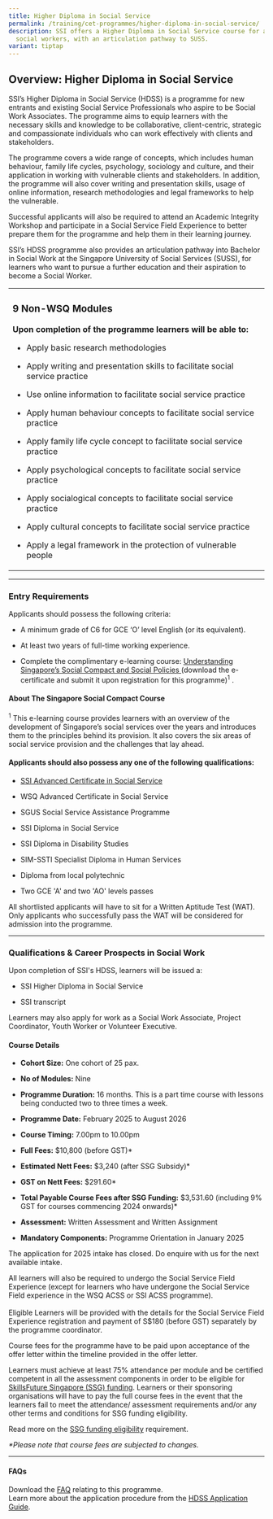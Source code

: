 ```yaml
---
title: Higher Diploma in Social Service
permalink: /training/cet-programmes/higher-diploma-in-social-service/
description: SSI offers a Higher Diploma in Social Service course for aspiring
  social workers, with an articulation pathway to SUSS.
variant: tiptap
---
```

<h2>Overview: Higher Diploma in Social Service</h2>
<p>SSI’s Higher Diploma in Social Service (HDSS) is a programme for new entrants
and existing Social Service Professionals who aspire to be Social Work
Associates. The programme aims to equip learners with the necessary skills
and knowledge to be collaborative, client-centric, strategic and compassionate
individuals who can work effectively with clients and stakeholders.</p>
<p>The programme covers a wide range of concepts, which includes human behaviour,
family life cycles, psychology, sociology and culture, and their application
in working with vulnerable clients and stakeholders. In addition, the programme
will also cover writing and presentation skills, usage of online information,
research methodologies and legal frameworks to help the vulnerable.</p>
<p>Successful applicants will also be required to attend an Academic Integrity
Workshop and participate in a Social Service Field Experience to better
prepare them for the programme and help them in their learning journey.</p>
<p>SSI’s HDSS programme also provides an articulation pathway into Bachelor
in Social Work at the Singapore University of Social Services (SUSS), for
learners who want to pursue a further education and their aspiration to
become a Social Worker.</p>
<p></p>
<table style="minWidth: 75px">
<colgroup>
<col>
<col>
<col>
</colgroup>
<tbody>
<tr>
<td rowspan="1" colspan="3">
<h3>9 Non-WSQ Modules</h3>
<p><strong>Upon completion of the programme learners will be able to:</strong>
</p>
<ul data-tight="true" class="tight">
<li>
<p>Apply basic research methodologies</p>
</li>
<li>
<p>Apply writing and presentation skills to facilitate social service practice</p>
</li>
<li>
<p>Use online information to facilitate social service practice</p>
</li>
<li>
<p>Apply human behaviour concepts to facilitate social service practice</p>
</li>
<li>
<p>Apply family life cycle concept to facilitate social service practice</p>
</li>
<li>
<p>Apply psychological concepts to facilitate social service practice</p>
</li>
<li>
<p>Apply socialogical concepts to facilitate social service practice</p>
</li>
<li>
<p>Apply cultural concepts to facilitate social service practice</p>
</li>
<li>
<p>Apply a legal framework in the protection of vulnerable people</p>
</li>
</ul>
</td>
</tr>
</tbody>
</table>
<hr>
<h3>Entry Requirements</h3>
<p>Applicants should possess the following criteria:</p>
<ul data-tight="true" class="tight">
<li>
<p>A minimum grade of C6 for GCE ‘O’ level English (or its equivalent).</p>
</li>
<li>
<p>At least two years of full-time working experience.</p>
</li>
<li>
<p>Complete the complimentary e-learning course: <a href="https://iltms.ssi.gov.sg/Registration/schedule?coursecode=SSI0162" rel="noopener nofollow" target="_blank">Understanding Singapore’s Social Compact and Social Policies </a>(download
the e-certificate and submit it upon registration for this programme)<sup>1</sup> .</p>
</li>
</ul>
<h4>About The Singapore Social Compact Course</h4>
<p><sup>1</sup> This e-learning course provides learners with an overview
of the development of Singapore’s social services over the years and introduces
them to the principles behind its provision. It also covers the six areas
of social service provision and the challenges that lay ahead.</p>
<h4>Applicants should also possess any one of the following qualifications:</h4>
<ul data-tight="true" class="tight">
<li>
<p><a href="https://www.ssi.gov.sg/training/cet-programmes/advanced-certificate-in-social-service/" rel="noopener noreferrer nofollow" target="_blank">SSI Advanced Certificate in Social Service</a>
</p>
</li>
<li>
<p>WSQ Advanced Certificate in Social Service</p>
</li>
<li>
<p>SGUS Social Service Assistance Programme</p>
</li>
<li>
<p>SSI Diploma in Social Service</p>
</li>
<li>
<p>SSI Diploma in Disability Studies</p>
</li>
<li>
<p>SIM-SSTI Specialist Diploma in Human Services</p>
</li>
<li>
<p>Diploma from local polytechnic</p>
</li>
<li>
<p>Two GCE 'A' and two 'AO' levels passes</p>
</li>
</ul>
<p>All shortlisted applicants will have to sit for a Written Aptitude Test
(WAT). Only applicants who successfully pass the WAT will be considered
for admission into the programme.</p>
<hr>
<h3>Qualifications &amp; Career Prospects in Social Work</h3>
<p>Upon completion of SSI's HDSS, learners will be issued a:</p>
<ul data-tight="true" class="tight">
<li>
<p>SSI Higher Diploma in Social Service</p>
</li>
<li>
<p>SSI transcript</p>
</li>
</ul>
<p>Learners may also apply for work as a Social Work Associate, Project Coordinator,
Youth Worker or Volunteer Executive.</p>
<h4>Course Details</h4>
<ul data-tight="true" class="tight">
<li>
<p><strong>Cohort Size:</strong> One cohort of 25 pax.</p>
</li>
<li>
<p><strong>No of Modules:</strong> Nine</p>
</li>
<li>
<p><strong>Programme Duration:</strong> 16 months. This is a part time course
with lessons being conducted two to three times a week.</p>
</li>
<li>
<p><strong>Programme Date:</strong> February 2025 to August 2026</p>
</li>
<li>
<p><strong>Course Timing:</strong> 7.00pm to 10.00pm</p>
</li>
<li>
<p><strong>Full Fees:</strong> $10,800 (before GST)*</p>
</li>
<li>
<p><strong>Estimated Nett Fees:</strong> $3,240 (after SSG Subsidy)*</p>
</li>
<li>
<p><strong>GST on Nett Fees:</strong> $291.60*</p>
</li>
<li>
<p><strong>Total Payable Course Fees after SSG Funding:</strong> $3,531.60
(including 9% GST for courses commencing 2024 onwards)*</p>
</li>
<li>
<p><strong>Assessment:</strong> Written Assessment and Written Assignment</p>
</li>
<li>
<p><strong>Mandatory Components:</strong> Programme Orientation in January
2025</p>
</li>
</ul>
<p>The application for 2025 intake has closed. Do enquire with us for the
next available intake.</p>
<p>All learners will also be required to undergo the Social Service Field
Experience (except for learners who have undergone the Social Service Field
experience in the WSQ ACSS or SSI ACSS programme).
<br>
<br>Eligible Learners will be provided with the details for the Social Service
Field Experience registration and payment of S$180 (before GST) separately
by the programme coordinator.</p>
<p>Course fees for the programme have to be paid upon acceptance of the offer
letter within the timeline provided in the offer letter.</p>
<p>Learners must achieve at least 75% attendance per module and be certified
competent in all the assessment components in order to be eligible for
<a href="https://www.ssi.gov.sg/training/funding-information/skillsfuture-singapore-funding/" rel="noopener noreferrer nofollow" target="_blank">SkillsFuture Singapore (SSG) funding</a>. Learners or their sponsoring
organisations will have to pay the full course fees in the event that the
learners fail to meet the attendance/ assessment requirements and/or any
other terms and conditions for SSG funding eligibility.</p>
<p>Read more on the <a href="https://www.skillsfuture.gov.sg/funding-individuals" rel="noopener noreferrer nofollow" target="_blank">SSG funding eligibility</a> requirement.</p>
<p><em>*Please note that course fees are subjected to changes.</em>
</p>
<hr>
<h4>FAQs</h4>
<p>Download the <a href="/files/hdss/FAQ_for_Higher_Diploma_in_Social_Service_Jul_2024.pdf" rel="noopener noreferrer nofollow" target="_blank">FAQ</a> relating
to this programme.
<br>Learn more about the application procedure from the <a href="/files/hdss/ssi%20-%20application%20guide%20-%20higher%20diploma%20in%20social%20service%20(jun%202023).pdf" rel="noopener noreferrer nofollow" target="_blank">HDSS Application Guide</a>.</p>
<p></p>
<p></p>
